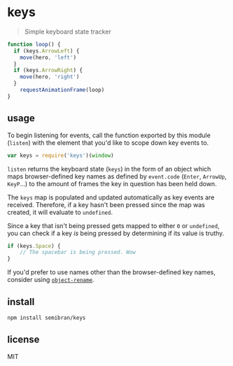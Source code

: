 # keys
> Simple keyboard state tracker

```js
function loop() {
  if (keys.ArrowLeft) {
    move(hero, 'left')
  }
  if (keys.ArrowRight) {
    move(hero, 'right')
  }
	requestAnimationFrame(loop)
}
```

## usage
To begin listening for events, call the function exported by this module (`listen`) with the element that you'd like to scope down key events to.

```javascript
var keys = require('keys')(window)
```

`listen` returns the keyboard state (`keys`) in the form of an object which maps browser-defined key names as defined by `event.code` (`Enter`, `ArrowUp`, `KeyP`...) to the amount of frames the key in question has been held down.

The `keys` map is populated and updated automatically as key events are received. Therefore, if a key hasn't been pressed since the map was created, it will evaluate to `undefined`.

Since a key that isn't being pressed gets mapped to either `0` or `undefined`, you can check if a key _is_ being pressed by determining if its value is truthy.

```js
if (keys.Space) {
	// The spacebar is being pressed. Wow
}
```

If you'd prefer to use names other than the browser-defined key names, consider using [`object-rename`](https://github.com/semibran/object-rename).

## install
```sh
npm install semibran/keys
```

## license
MIT

